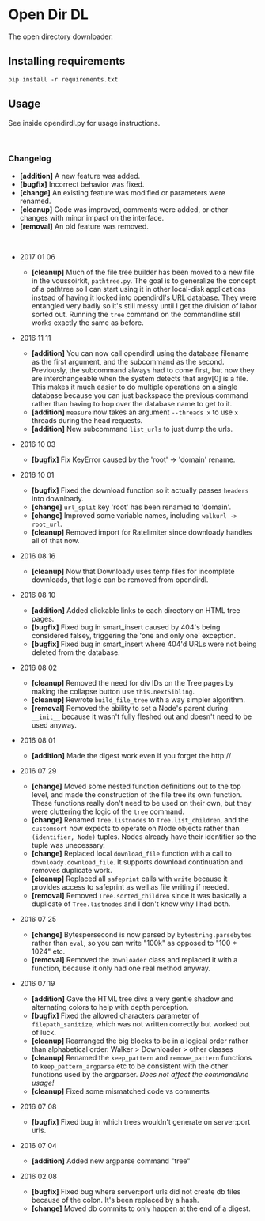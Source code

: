 Open Dir DL
===========

The open directory downloader.

## Installing requirements
    
    pip install -r requirements.txt

## Usage

See inside opendirdl.py for usage instructions.

&nbsp;

### Changelog

- **[addition]** A new feature was added.
- **[bugfix]** Incorrect behavior was fixed.
- **[change]** An existing feature was modified or parameters were renamed.
- **[cleanup]** Code was improved, comments were added, or other changes with minor impact on the interface.
- **[removal]** An old feature was removed.

&nbsp;

- 2017 01 06
    - **[cleanup]** Much of the file tree builder has been moved to a new file in the voussoirkit, `pathtree.py`. The goal is to generalize the concept of a pathtree so I can start using it in other local-disk applications instead of having it locked into opendirdl's URL database. They were entangled very badly so it's still messy until I get the division of labor sorted out. Running the `tree` command on the commandline still works exactly the same as before.

- 2016 11 11
    - **[addition]** You can now call opendirdl using the database filename as the first argument, and the subcommand as the second. Previously, the subcommand always had to come first, but now they are interchangeable when the system detects that argv[0] is a file. This makes it much easier to do multiple operations on a single database because you can just backspace the previous command rather than having to hop over the database name to get to it.
    - **[addition]** `measure` now takes an argument `--threads x` to use `x` threads during the head requests.
    - **[addition]** New subcommand `list_urls` to just dump the urls.

- 2016 10 03
    - **[bugfix]** Fix KeyError caused by the 'root' -> 'domain' rename.

- 2016 10 01
    - **[bugfix]** Fixed the download function so it actually passes `headers` into downloady.
    - **[change]** `url_split` key 'root' has been renamed to 'domain'.
    - **[change]** Improved some variable names, including `walkurl -> root_url`.
    - **[cleanup]** Removed import for Ratelimiter since downloady handles all of that now.

- 2016 08 16
    - **[cleanup]** Now that Downloady uses temp files for incomplete downloads, that logic can be removed from opendirdl.

- 2016 08 10
    - **[addition]** Added clickable links to each directory on HTML tree pages.
    - **[bugfix]** Fixed bug in smart_insert caused by 404's being considered falsey, triggering the 'one and only one' exception.
    - **[bugfix]** Fixed bug in smart_insert where 404'd URLs were not being deleted from the database.

- 2016 08 02
    - **[cleanup]** Removed the need for div IDs on the Tree pages by making the collapse button use `this.nextSibling`.
    - **[cleanup]** Rewrote `build_file_tree` with a way simpler algorithm.
    - **[removal]** Removed the ability to set a Node's parent during `__init__` because it wasn't fully fleshed out and doesn't need to be used anyway.

- 2016 08 01
    - **[addition]** Made the digest work even if you forget the http://
    
- 2016 07 29
    - **[change]** Moved some nested function definitions out to the top level, and made the construction of the file tree its own function. These functions really don't need to be used on their own, but they were cluttering the logic of the `tree` command.
    - **[change]** Renamed `Tree.listnodes` to `Tree.list_children`, and the `customsort` now expects to operate on Node objects rather than `(identifier, Node)` tuples. Nodes already have their identifier so the tuple was unecessary.
    - **[change]** Replaced local `download_file` function with a call to `downloady.download_file`. It supports download continuation and removes duplicate work.
    - **[cleanup]** Replaced all `safeprint` calls with `write` because it provides access to safeprint as well as file writing if needed.
    - **[removal]** Removed `Tree.sorted_children` since it was basically a duplicate of `Tree.listnodes` and I don't know why I had both.

- 2016 07 25
    - **[change]** Bytespersecond is now parsed by `bytestring.parsebytes` rather than `eval`, so you can write "100k" as opposed to "100 * 1024" etc.
    - **[removal]** Removed the `Downloader` class and replaced it with a function, because it only had one real method anyway.

- 2016 07 19
    - **[addition]** Gave the HTML tree divs a very gentle shadow and alternating colors to help with depth perception.
    - **[bugfix]** Fixed the allowed characters parameter of `filepath_sanitize`, which was not written correctly but worked out of luck.
    - **[cleanup]** Rearranged the big blocks to be in a logical order rather than alphabetical order. Walker > Downloader > other classes
    - **[cleanup]** Renamed the `keep_pattern` and `remove_pattern` functions to `keep_pattern_argparse` etc to be consistent with the other functions used by the argparser. *Does not affect the commandline usage!*
    - **[cleanup]** Fixed some mismatched code vs comments

- 2016 07 08
    - **[bugfix]** Fixed bug in which trees wouldn't generate on server:port urls.

- 2016 07 04
    - **[addition]** Added new argparse command "tree"

- 2016 02 08
    - **[bugfix]** Fixed bug where server:port urls did not create db files because of the colon. It's been replaced by a hash.
    - **[change]** Moved db commits to only happen at the end of a digest.
